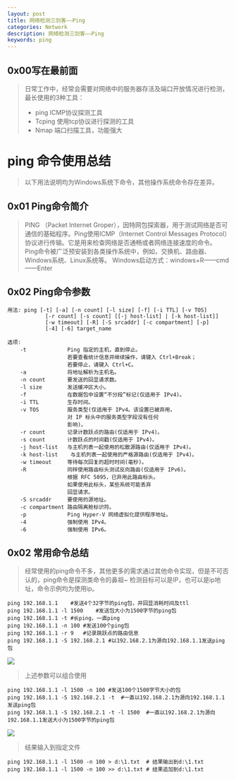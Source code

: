 ```yaml
---
layout: post
title: 网络检测三剑客——Ping
categories: Network
description: 网络检测三剑客——Ping
keywords: ping
---
```


## 0x00写在最前面
> 日常工作中，经常会需要对网络中的服务器存活及端口开放情况进行检测，最长使用的3种工具：
> - ping ICMP协议探测工具
> - Tcping 使用tcp协议进行探测的工具
> - Nmap 端口扫描工具，功能强大
# ping 命令使用总结
> 以下用法说明均为Windows系统下命令，其他操作系统命令存在差异。
## 0x01 Ping命令简介
> PING （Packet Internet Groper），因特网包探索器，用于测试网络是否可通信的基础程序。Ping使用ICMP（Internet Control Messages Protocol）协议进行传输。它是用来检查网络是否通畅或者网络连接速度的命令。
> Ping命令被广泛预安装到各类操作系统中，例如，交换机、路由器、Windows系统、Linux系统等。
> Windows启动方式：windows+R——cmd——Enter

## 0x02 Ping命令参数

```shell
用法: ping [-t] [-a] [-n count] [-l size] [-f] [-i TTL] [-v TOS]
            [-r count] [-s count] [[-j host-list] | [-k host-list]]
            [-w timeout] [-R] [-S srcaddr] [-c compartment] [-p]
            [-4] [-6] target_name

选项:
    -t             Ping 指定的主机，直到停止。
                   若要查看统计信息并继续操作，请键入 Ctrl+Break；
                   若要停止，请键入 Ctrl+C。
    -a             将地址解析为主机名。
    -n count       要发送的回显请求数。
    -l size        发送缓冲区大小。
    -f             在数据包中设置“不分段”标记(仅适用于 IPv4)。
    -i TTL         生存时间。
    -v TOS         服务类型(仅适用于 IPv4。该设置已被弃用，
                   对 IP 标头中的服务类型字段没有任何
                   影响)。
    -r count       记录计数跃点的路由(仅适用于 IPv4)。
    -s count       计数跃点的时间戳(仅适用于 IPv4)。
    -j host-list   与主机列表一起使用的松散源路由(仅适用于 IPv4)。
    -k host-list    与主机列表一起使用的严格源路由(仅适用于 IPv4)。
    -w timeout     等待每次回复的超时时间(毫秒)。
    -R             同样使用路由标头测试反向路由(仅适用于 IPv6)。
                   根据 RFC 5095，已弃用此路由标头。
                   如果使用此标头，某些系统可能丢弃
                   回显请求。
    -S srcaddr     要使用的源地址。
    -c compartment 路由隔离舱标识符。
    -p             Ping Hyper-V 网络虚拟化提供程序地址。
    -4             强制使用 IPv4。
    -6             强制使用 IPv6。
```

## 0x02 常用命令总结
> 经常使用的ping命令不多，其他更多的需求通过其他命令实现，但是不可否认的，ping命令是探测类命令的鼻祖~
> 检测目标可以是IP，也可以是ip地址，命令示例均为使用ip。

```shell
ping 192.168.1.1	#发送4个32字节的ping包，并回显消耗时间及ttl
ping 192.168.1.1 -l 1500	#发送包大小为1500字节的ping包
ping 192.168.1.1 -t	#长ping，一直ping
ping 192.168.1.1 -n 100	#发送100个ping包
ping 192.168.1.1 -r 9	#记录跳跃点的路由信息
ping 192.168.1.1 -S 192.168.2.1	#以192.168.2.1为源向192.168.1.1发送ping包
```
![](http://cdn.mingsec.com/ping-2.png)

>上述参数可以组合使用

```shell
ping 192.168.1.1 -l 1500 -n 100	#发送100个1500字节大小的包
ping 192.168.1.1 -S 192.168.2.1 -t	#一直以192.168.2.1为源向192.168.1.1发送ping包
ping 192.168.1.1 -S 192.168.2.1 -t -l 1500	#一直以192.168.2.1为源向192.168.1.1发送大小为1500字节的ping包
```
![](http://cdn.mingsec.com/ping-1.png)

> 结果输入到指定文件

```shell
ping 192.168.1.1 -l 1500 -n 100 > d:\1.txt	# 结果输出到d:\1.txt
ping 192.168.1.1 -l 1500 -n 100 >> d:\1.txt	# 结果追加到d:\1.txt
```